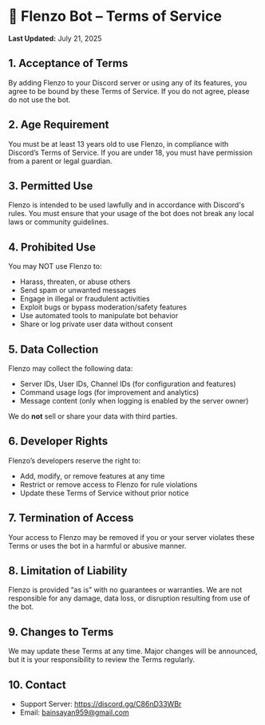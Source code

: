 # 📜 Flenzo Bot – Terms of Service
**Last Updated:** July 21, 2025

## 1. Acceptance of Terms
By adding Flenzo to your Discord server or using any of its features, you agree to be bound by these Terms of Service. If you do not agree, please do not use the bot.

## 2. Age Requirement
You must be at least 13 years old to use Flenzo, in compliance with Discord’s Terms of Service. If you are under 18, you must have permission from a parent or legal guardian.

## 3. Permitted Use
Flenzo is intended to be used lawfully and in accordance with Discord's rules. You must ensure that your usage of the bot does not break any local laws or community guidelines.

## 4. Prohibited Use
You may NOT use Flenzo to:
- Harass, threaten, or abuse others  
- Send spam or unwanted messages  
- Engage in illegal or fraudulent activities  
- Exploit bugs or bypass moderation/safety features  
- Use automated tools to manipulate bot behavior  
- Share or log private user data without consent  

## 5. Data Collection
Flenzo may collect the following data:
- Server IDs, User IDs, Channel IDs (for configuration and features)  
- Command usage logs (for improvement and analytics)  
- Message content (only when logging is enabled by the server owner)  

We do **not** sell or share your data with third parties.

## 6. Developer Rights
Flenzo’s developers reserve the right to:
- Add, modify, or remove features at any time  
- Restrict or remove access to Flenzo for rule violations  
- Update these Terms of Service without prior notice  

## 7. Termination of Access
Your access to Flenzo may be removed if you or your server violates these Terms or uses the bot in a harmful or abusive manner.

## 8. Limitation of Liability
Flenzo is provided “as is” with no guarantees or warranties. We are not responsible for any damage, data loss, or disruption resulting from use of the bot.

## 9. Changes to Terms
We may update these Terms at any time. Major changes will be announced, but it is your responsibility to review the Terms regularly.

## 10. Contact
- Support Server: https://discord.gg/C86nD33WBr
- Email: bainsayan959@gmail.com
